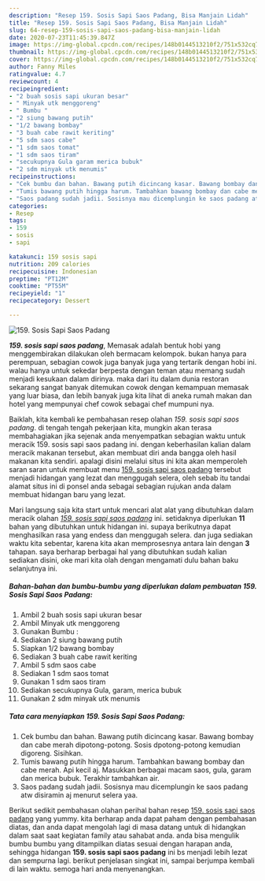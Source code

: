 ```yaml
---
description: "Resep 159. Sosis Sapi Saos Padang, Bisa Manjain Lidah"
title: "Resep 159. Sosis Sapi Saos Padang, Bisa Manjain Lidah"
slug: 64-resep-159-sosis-sapi-saos-padang-bisa-manjain-lidah
date: 2020-07-23T11:45:39.847Z
image: https://img-global.cpcdn.com/recipes/148b0144513210f2/751x532cq70/159-sosis-sapi-saos-padang-foto-resep-utama.jpg
thumbnail: https://img-global.cpcdn.com/recipes/148b0144513210f2/751x532cq70/159-sosis-sapi-saos-padang-foto-resep-utama.jpg
cover: https://img-global.cpcdn.com/recipes/148b0144513210f2/751x532cq70/159-sosis-sapi-saos-padang-foto-resep-utama.jpg
author: Fanny Miles
ratingvalue: 4.7
reviewcount: 4
recipeingredient:
- "2 buah sosis sapi ukuran besar"
- " Minyak utk menggoreng"
- " Bumbu "
- "2 siung bawang putih"
- "1/2 bawang bombay"
- "3 buah cabe rawit keriting"
- "5 sdm saos cabe"
- "1 sdm saos tomat"
- "1 sdm saos tiram"
- "secukupnya Gula garam merica bubuk"
- "2 sdm minyak utk menumis"
recipeinstructions:
- "Cek bumbu dan bahan. Bawang putih dicincang kasar. Bawang bombay dan cabe merah dipotong-potong. Sosis dpotong-potong kemudian digoreng. Sisihkan."
- "Tumis bawang putih hingga harum. Tambahkan bawang bombay dan cabe merah. Api kecil aj. Masukkan berbagai macam saos, gula, garam dan merica bubuk. Terakhir tambahkan air."
- "Saos padang sudah jadii. Sosisnya mau dicemplungin ke saos padang atw disiramin aj menurut selera yaa."
categories:
- Resep
tags:
- 159
- sosis
- sapi

katakunci: 159 sosis sapi 
nutrition: 209 calories
recipecuisine: Indonesian
preptime: "PT12M"
cooktime: "PT55M"
recipeyield: "1"
recipecategory: Dessert

---
```



![159. Sosis Sapi Saos Padang](https://img-global.cpcdn.com/recipes/148b0144513210f2/751x532cq70/159-sosis-sapi-saos-padang-foto-resep-utama.jpg)

<b><i>159. sosis sapi saos padang</i></b>, Memasak adalah bentuk hobi yang menggembirakan dilakukan oleh bermacam kelompok. bukan hanya para perempuan, sebagian cowok juga banyak juga yang tertarik dengan hobi ini. walau hanya untuk sekedar berpesta dengan teman atau memang sudah menjadi kesukaan dalam dirinya. maka dari itu dalam dunia restoran sekarang sangat banyak ditemukan cowok dengan kemampuan memasak yang luar biasa, dan lebih banyak juga kita lihat di aneka rumah makan dan hotel yang mempunyai chef cowok sebagai chef mumpuni nya.



Baiklah, kita kembali ke pembahasan resep olahan <i>159. sosis sapi saos padang</i>. di tengah tengah pekerjaan kita, mungkin akan terasa membahagiakan jika sejenak anda menyempatkan sebagian waktu untuk meracik 159. sosis sapi saos padang ini. dengan keberhasilan kalian dalam meracik makanan tersebut, akan membuat diri anda bangga oleh hasil makanan kita sendiri. apalagi disini melalui situs ini kita akan memperoleh saran saran untuk membuat menu <u>159. sosis sapi saos padang</u> tersebut menjadi hidangan yang lezat dan menggugah selera, oleh sebab itu tandai alamat situs ini di ponsel anda sebagai sebagian rujukan anda dalam membuat hidangan baru yang lezat.


Mari langsung saja kita start untuk mencari alat alat yang dibutuhkan dalam meracik olahan <u><i>159. sosis sapi saos padang</i></u> ini. setidaknya diperlukan <b>11</b> bahan yang dibutuhkan untuk hidangan ini. supaya berikutnya dapat menghasilkan rasa yang endess dan menggugah selera. dan juga sediakan waktu kita sebentar, karena kita akan memprosesnya antara lain dengan <b>3</b> tahapan. saya berharap berbagai hal yang dibutuhkan sudah kalian sediakan disini, oke mari kita olah dengan mengamati dulu bahan baku selanjutnya ini.

<!--inarticleads1-->

##### Bahan-bahan dan bumbu-bumbu yang diperlukan dalam pembuatan 159. Sosis Sapi Saos Padang:

1. Ambil 2 buah sosis sapi ukuran besar
1. Ambil  Minyak utk menggoreng
1. Gunakan  Bumbu :
1. Sediakan 2 siung bawang putih
1. Siapkan 1/2 bawang bombay
1. Sediakan 3 buah cabe rawit keriting
1. Ambil 5 sdm saos cabe
1. Sediakan 1 sdm saos tomat
1. Gunakan 1 sdm saos tiram
1. Sediakan secukupnya Gula, garam, merica bubuk
1. Gunakan 2 sdm minyak utk menumis




<!--inarticleads2-->

##### Tata cara menyiapkan 159. Sosis Sapi Saos Padang:

1. Cek bumbu dan bahan. Bawang putih dicincang kasar. Bawang bombay dan cabe merah dipotong-potong. Sosis dpotong-potong kemudian digoreng. Sisihkan.
1. Tumis bawang putih hingga harum. Tambahkan bawang bombay dan cabe merah. Api kecil aj. Masukkan berbagai macam saos, gula, garam dan merica bubuk. Terakhir tambahkan air.
1. Saos padang sudah jadii. Sosisnya mau dicemplungin ke saos padang atw disiramin aj menurut selera yaa.




Berikut sedikit pembahasan olahan perihal bahan resep <u>159. sosis sapi saos padang</u> yang yummy. kita berharap anda dapat paham dengan pembahasan diatas, dan anda dapat mengolah lagi di masa datang untuk di hidangkan dalam saat saat kegiatan family atau sahabat anda. anda bisa mengulik bumbu bumbu yang ditampilkan diatas sesuai dengan harapan anda, sehingga hidangan <b>159. sosis sapi saos padang</b> ini bs menjadi lebih lezat dan sempurna lagi. berikut penjelasan singkat ini, sampai berjumpa kembali di lain waktu. semoga hari anda menyenangkan.
